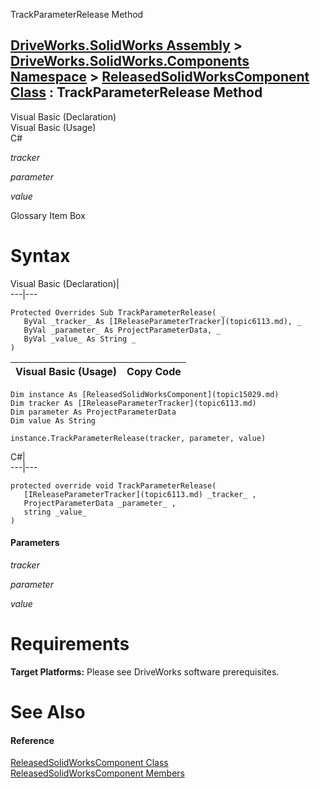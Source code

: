 TrackParameterRelease Method   
  
[DriveWorks.SolidWorks Assembly](topic13342.md) > [DriveWorks.SolidWorks.Components Namespace](topic13925.md) > [ReleasedSolidWorksComponent Class](topic15029.md) : TrackParameterRelease Method  
---  
  
Visual Basic (Declaration)    
Visual Basic (Usage)    
C# 

_tracker_
    

_parameter_
    

_value_
    

Glossary Item Box

# Syntax

Visual Basic (Declaration)|   
---|---  
      
    
    Protected Overrides Sub TrackParameterRelease( _
       ByVal _tracker_ As [IReleaseParameterTracker](topic6113.md), _
       ByVal _parameter_ As ProjectParameterData, _
       ByVal _value_ As String _
    )   
  
Visual Basic (Usage)| Copy Code  
---|---  
      
    
    Dim instance As [ReleasedSolidWorksComponent](topic15029.md)
    Dim tracker As [IReleaseParameterTracker](topic6113.md)
    Dim parameter As ProjectParameterData
    Dim value As String
     
    instance.TrackParameterRelease(tracker, parameter, value)  
  
C#|   
---|---  
      
    
    protected override void TrackParameterRelease( 
       [IReleaseParameterTracker](topic6113.md) _tracker_ ,
       ProjectParameterData _parameter_ ,
       string _value_
    )  
  
#### Parameters

 _tracker_
    
_parameter_
    
_value_
    

# Requirements

**Target Platforms:** Please see DriveWorks software prerequisites.

# See Also

#### Reference

[ReleasedSolidWorksComponent Class](topic15029.md)   
[ReleasedSolidWorksComponent Members](topic15030.md)


